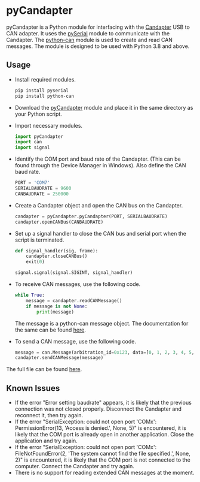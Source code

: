 # pyCandapter
pyCandapter is a Python module for interfacing with the [Candapter](https://www.candapter.com/) USB to CAN adapter. It uses the [pySerial](https://pyserial.readthedocs.io/en/latest/) module to communicate with the Candapter. The [python-can](https://python-can.readthedocs.io/en/stable/) module is used to create and read CAN messages. The module is designed to be used with Python 3.8 and above.
## Usage
<ul>
<li>

Install required modules. 
```bash
pip install pyserial
pip install python-can
```
</li>
<li>

Download the [pyCandapter](./pyCandapter.py) module and place it in the same directory as your Python script.
</li>
<li> 

Import necessary modules.
```python
import pyCandapter
import can
import signal
```
</li>
<li>

Identify the COM port and baud rate of the Candapter. (This can be found through the Device Manager in Windows). Also define the CAN baud rate.
```python
PORT = 'COM7'
SERIALBAUDRATE = 9600
CANBAUDRATE = 250000
```
</li>
<li>

Create a Candapter object and open the CAN bus on the Candapter.
```python
candapter = pyCandapter.pyCandapter(PORT, SERIALBAUDRATE)
candapter.openCANBus(CANBAUDRATE)
```
</li>
<li>

Set up a signal handler to close the CAN bus and serial port when the script is terminated.
```python
def signal_handler(sig, frame):
    candapter.closeCANBus()
    exit(0) 

signal.signal(signal.SIGINT, signal_handler)
```
</li>
<li>

To receive CAN messages, use the following code.
```python
while True:
    message = candapter.readCANMessage()
    if message is not None:
        print(message)
```
The message is a python-can message object. The documentation for the same can be found [here](https://python-can.readthedocs.io/en/stable/message.html).
</li>
<li>

To send a CAN message, use the following code.
```python
message = can.Message(arbitration_id=0x123, data=[0, 1, 2, 3, 4, 5, 6, 7], is_extended_id=False)
candapter.sendCANMessage(message)
```
</li>
</ul>

The full file can be found [here](./example.py).

## Known Issues
<ul>
<li>
If the error "Error setting baudrate" appears, it is likely that the previous connection was not closed properly. Disconnect the Candapter and reconnect it, then try again.
</li>
<li>
If the error "SerialException: could not open port 'COMx': PermissionError(13, 'Access is denied.', None, 5)" is encountered, it is likely that the COM port is already open in another application. Close the application and try again.
</li>
<li>
If the error "SerialException: could not open port 'COMx': FileNotFoundError(2, 'The system cannot find the file specified.', None, 2)" is encountered, it is likely that the COM port is not connected to the computer. Connect the Candapter and try again.
</li>
<li>
There is no support for reading extended CAN messages at the moment.
</li>
</ul>
